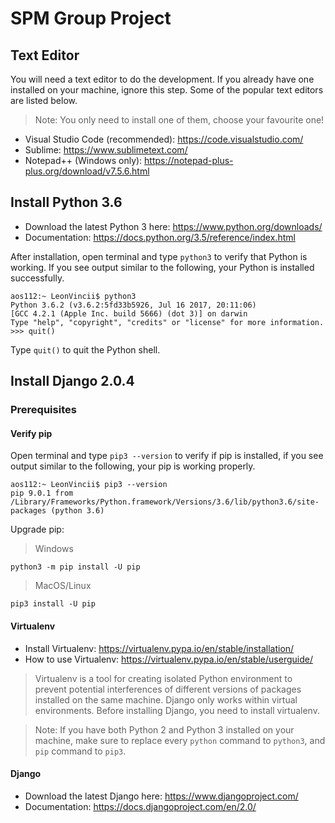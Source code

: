# SPM Group Project

## Text Editor
You will need a text editor to do the development. If you already have one installed on your machine, ignore this step. Some of the popular text editors are listed below.

> Note: You only need to install one of them, choose your favourite one!

* Visual Studio Code (recommended): https://code.visualstudio.com/
* Sublime: https://www.sublimetext.com/
* Notepad++ (Windows only): https://notepad-plus-plus.org/download/v7.5.6.html

## Install Python 3.6
* Download the latest Python 3 here: https://www.python.org/downloads/
* Documentation: https://docs.python.org/3.5/reference/index.html

After installation, open terminal and type `python3` to verify that Python is working. If you see output similar to the following, your Python is installed successfully.
```
aos112:~ LeonVincii$ python3
Python 3.6.2 (v3.6.2:5fd33b5926, Jul 16 2017, 20:11:06) 
[GCC 4.2.1 (Apple Inc. build 5666) (dot 3)] on darwin
Type "help", "copyright", "credits" or "license" for more information.
>>> quit()
```
Type `quit()` to quit the Python shell.

## Install Django 2.0.4

### Prerequisites
#### Verify pip
Open terminal and type `pip3 --version` to verify if pip is installed, if you see output similar to the following, your pip is working properly.
```
aos112:~ LeonVincii$ pip3 --version
pip 9.0.1 from /Library/Frameworks/Python.framework/Versions/3.6/lib/python3.6/site-packages (python 3.6)
```
Upgrade pip:

> Windows

```
python3 -m pip install -U pip
```

> MacOS/Linux

```
pip3 install -U pip
```

#### Virtualenv
* Install Virtualenv: https://virtualenv.pypa.io/en/stable/installation/
* How to use Virtualenv: https://virtualenv.pypa.io/en/stable/userguide/

> Virtualenv is a tool for creating isolated Python environment to prevent potential interferences of different versions of packages installed on the same machine. Django only works within virtual environments. Before installing Django, you need to install virtualenv.

> Note: If you have both Python 2 and Python 3 installed on your machine, make sure to replace every `python` command to `python3`, and `pip` command to `pip3`.

#### Django
* Download the latest Django here: https://www.djangoproject.com/
* Documentation: https://docs.djangoproject.com/en/2.0/
